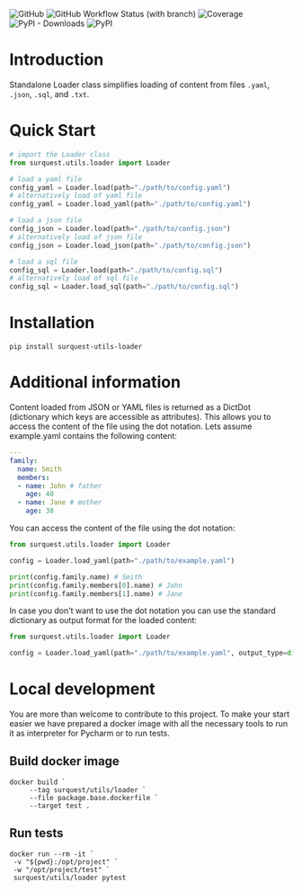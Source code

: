 ![GitHub](https://img.shields.io/github/license/surquest/python-utils-loader?style=flat-square)
![GitHub Workflow Status (with branch)](https://img.shields.io/github/actions/workflow/status/surquest/python-utils-loader/test.yml?branch=main&style=flat-square)
![Coverage](https://img.shields.io/endpoint?url=https://gist.githubusercontent.com/surquest/6e25c317000917840152a5e702e71963/raw/python-utils-loader.json&style=flat-square)
![PyPI - Downloads](https://img.shields.io/pypi/dm/surquest-utils-loader?style=flat-square)
![PyPI](https://img.shields.io/pypi/v/surquest-utils-loader)


# Introduction

Standalone Loader class simplifies loading of content from files `.yaml`, `.json`, `.sql`, and `.txt`.

# Quick Start

```python
# import the Loader class
from surquest.utils.loader import Loader

# load a yaml file
config_yaml = Loader.load(path="./path/to/config.yaml")
# alternatively load of yaml file
config_yaml = Loader.load_yaml(path="./path/to/config.yaml")

# load a json file
config_json = Loader.load(path="./path/to/config.json")
# alternatively load of json file
config_json = Loader.load_json(path="./path/to/config.json")

# load a sql file
config_sql = Loader.load(path="./path/to/config.sql")
# alternatively load of sql file
config_sql = Loader.load_sql(path="./path/to/config.sql")
```

# Installation

```
pip install surquest-utils-loader
```

# Additional information

Content loaded from JSON or YAML files is returned as a DictDot (dictionary which keys are accessible as attributes). This allows you to access the content of the file using the dot notation. Lets assume example.yaml contains the following content:

```yaml
---
family:
  name: Smith
  members:
  - name: John # father
    age: 40
  - name: Jane # mother
    age: 38
```

You can access the content of the file using the dot notation:

```python
from surquest.utils.loader import Loader

config = Loader.load_yaml(path="./path/to/example.yaml")

print(config.family.name) # Smith
print(config.family.members[0].name) # John
print(config.family.members[1].name) # Jane
```

In case you don't want to use the dot notation you can use the standard dictionary as output format for the loaded content:

```python
from surquest.utils.loader import Loader

config = Loader.load_yaml(path="./path/to/example.yaml", output_type=dict)
```

# Local development

You are more than welcome to contribute to this project. To make your start easier we have prepared a docker image with all the necessary tools to run it as interpreter for Pycharm or to run tests.


## Build docker image
```
docker build `
     --tag surquest/utils/loader `
     --file package.base.dockerfile `
     --target test .
```

## Run tests
```
docker run --rm -it `
 -v "${pwd}:/opt/project" `
 -w "/opt/project/test" `
 surquest/utils/loader pytest
```